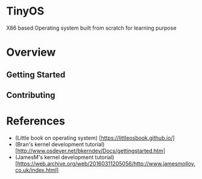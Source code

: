 # TinyOS

X86 based Operating system built from scratch for learning purpose

# Overview

## Getting Started
## Contributing

# References

* (Little book on operating system) [https://littleosbook.github.io/]
* (Bran's kernel development tutorial) [http://www.osdever.net/bkerndev/Docs/gettingstarted.htm]
* (JamesM's kernel development tutorial) [https://web.archive.org/web/20160311205056/http://www.jamesmolloy.co.uk/index.html]

